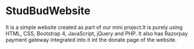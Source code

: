 # StudBudWebsite
It is a simple website created as part of our mini project.It is purely using HTML, CSS, Bootstrap 4, JavaScript, jQuery and PHP.
It also has Razorpay payment gateway integrated into it int the donate page of the website.

